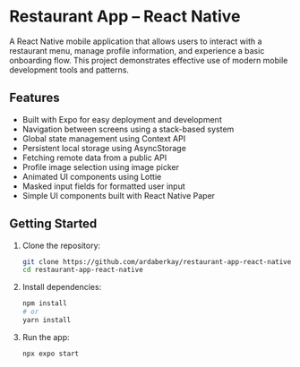 # Restaurant App – React Native

A React Native mobile application that allows users to interact with a restaurant menu, manage profile information, and experience a basic onboarding flow. This project demonstrates effective use of modern mobile development tools and patterns.

## Features

- Built with Expo for easy deployment and development
- Navigation between screens using a stack-based system
- Global state management using Context API
- Persistent local storage using AsyncStorage
- Fetching remote data from a public API
- Profile image selection using image picker
- Animated UI components using Lottie
- Masked input fields for formatted user input
- Simple UI components built with React Native Paper

## Getting Started

1. Clone the repository:
   ```bash
   git clone https://github.com/ardaberkay/restaurant-app-react-native.git
   cd restaurant-app-react-native
   ```

2. Install dependencies:
   ```bash
   npm install
   # or
   yarn install
   ```

3. Run the app:
   ```bash
   npx expo start
   ```
